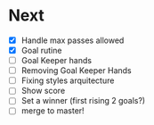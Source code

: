 # Next

- [x] Handle max passes allowed
- [x] Goal rutine
- [ ] Goal Keeper hands
- [ ] Removing Goal Keeper Hands
- [ ] Fixing styles arquitecture
- [ ] Show score
- [ ] Set a winner (first rising 2 goals?)
- [ ] merge to master!
